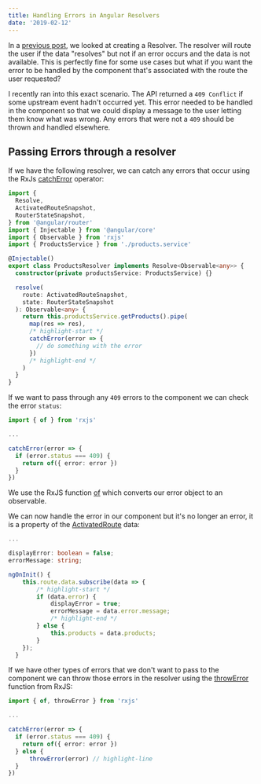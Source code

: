 ```yaml
---
title: Handling Errors in Angular Resolvers
date: '2019-02-12'
---
```


In a [previous post](https://joshuacolvin.net/angular-resolver), we looked at creating a Resolver. The resolver will route the user if the data "resolves" but not if an error occurs and the data is not available. This is perfectly fine for some use cases but what if you want the error to be handled by the component that's associated with the route the user requested?

I recently ran into this exact scenario. The API returned a `409 Conflict` if some upstream event hadn't occurred yet. This error needed to be handled in the component so that we could display a message to the user letting them know what was wrong. Any errors that were not a `409` should be thrown and handled elsewhere.

## Passing Errors through a resolver

If we have the following resolver, we can catch any errors that occur using the RxJs [catchError](https://rxjs.dev/api/operators/catchError) operator:

```typescript:title=src/app/products/products.resolver.ts
import {
  Resolve,
  ActivatedRouteSnapshot,
  RouterStateSnapshot,
} from '@angular/router'
import { Injectable } from '@angular/core'
import { Observable } from 'rxjs'
import { ProductsService } from './products.service'

@Injectable()
export class ProductsResolver implements Resolve<Observable<any>> {
  constructor(private productsService: ProductsService) {}

  resolve(
    route: ActivatedRouteSnapshot,
    state: RouterStateSnapshot
  ): Observable<any> {
    return this.productsService.getProducts().pipe(
      map(res => res),
      /* highlight-start */
      catchError(error => {
        // do something with the error
      })
      /* highlight-end */
    )
  }
}
```

If we want to pass through any `409` errors to the component we can check the error `status`:

```typescript:title=src/app/products/products.resolver.ts
import { of } from 'rxjs'

...

catchError(error => {
  if (error.status === 409) {
    return of({ error: error })
  }
})
```

We use the RxJS function [of](https://rxjs.dev/api/index/function/of) which converts our error object to an observable.

We can now handle the error in our component but it's no longer an error, it is a property of the [ActivatedRoute](https://angular.io/api/router/ActivatedRoute) data:

```typescript:title=src/app/products/products.component.ts
...

displayError: boolean = false;
errorMessage: string;

ngOnInit() {
    this.route.data.subscribe(data => {
        /* highlight-start */
        if (data.error) {
            displayError = true;
            errorMessage = data.error.message;
            /* highlight-end */
        } else {
            this.products = data.products;
        }
    });
  }
```

If we have other types of errors that we don't want to pass to the component we can throw those errors in the resolver using the [throwError](https://rxjs.dev/api/index/function/throwError) function from RxJS:

```typescript:title=src/app/products/products.resolver.ts
import { of, throwError } from 'rxjs'

...

catchError(error => {
  if (error.status === 409) {
    return of({ error: error })
  } else {
      throwError(error) // highlight-line
  }
})

```
